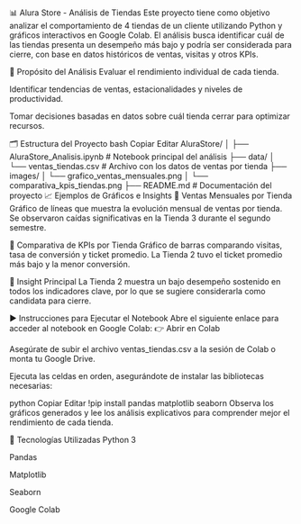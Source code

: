 📊 Alura Store - Análisis de Tiendas
Este proyecto tiene como objetivo analizar el comportamiento de 4 tiendas de un cliente utilizando Python y gráficos interactivos en Google Colab. El análisis busca identificar cuál de las tiendas presenta un desempeño más bajo y podría ser considerada para cierre, con base en datos históricos de ventas, visitas y otros KPIs.

🎯 Propósito del Análisis
Evaluar el rendimiento individual de cada tienda.

Identificar tendencias de ventas, estacionalidades y niveles de productividad.

Tomar decisiones basadas en datos sobre cuál tienda cerrar para optimizar recursos.

🗂️ Estructura del Proyecto
bash
Copiar
Editar
AluraStore/
│
├── AluraStore_Analisis.ipynb        # Notebook principal del análisis
├── data/
│   └── ventas_tiendas.csv           # Archivo con los datos de ventas por tienda
├── images/
│   └── grafico_ventas_mensuales.png
│   └── comparativa_kpis_tiendas.png
├── README.md                        # Documentación del proyecto
📈 Ejemplos de Gráficos e Insights
🔹 Ventas Mensuales por Tienda
Gráfico de líneas que muestra la evolución mensual de ventas por tienda. Se observaron caídas significativas en la Tienda 3 durante el segundo semestre.


🔹 Comparativa de KPIs por Tienda
Gráfico de barras comparando visitas, tasa de conversión y ticket promedio. La Tienda 2 tuvo el ticket promedio más bajo y la menor conversión.


📌 Insight Principal
La Tienda 2 muestra un bajo desempeño sostenido en todos los indicadores clave, por lo que se sugiere considerarla como candidata para cierre.

▶️ Instrucciones para Ejecutar el Notebook
Abre el siguiente enlace para acceder al notebook en Google Colab:
👉 Abrir en Colab

Asegúrate de subir el archivo ventas_tiendas.csv a la sesión de Colab o monta tu Google Drive.

Ejecuta las celdas en orden, asegurándote de instalar las bibliotecas necesarias:

python
Copiar
Editar
!pip install pandas matplotlib seaborn
Observa los gráficos generados y lee los análisis explicativos para comprender mejor el rendimiento de cada tienda.

🧠 Tecnologías Utilizadas
Python 3

Pandas

Matplotlib

Seaborn

Google Colab

